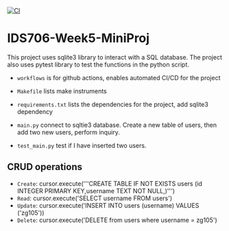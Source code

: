[![CI](https://github.com/Jason-Guo1999/IDS706-Python-Template/actions/workflows/main.yml/badge.svg)](https://github.com/Jason-Guo1999/IDS706-Python-Template/actions/workflows/main.yml)
# IDS706-Week5-MiniProj
This project uses sqlite3 library to interact with a SQL database. The project also uses pytest library to test the functions in the python script.
- ``workflows`` is for github actions, enables automated CI/CD for the project

- ``Makefile`` lists make instruments

- ``requirements.txt`` lists the dependencies for the project, add sqlite3 dependency
  
- ``main.py`` connect to sqltie3 database. Create a new table of users, then add two new users, perform inquiry. 

- ``test_main.py`` test if I have inserted two users.

## CRUD operations

- ``Create``:    cursor.execute('''CREATE TABLE IF NOT EXISTS users (id INTEGER PRIMARY KEY,username TEXT NOT NULL,)''')
- ``Read``:      cursor.execute('SELECT username FROM users')
- ``Update``:    cursor.execute('INSERT INTO users (username) VALUES ('zg105'))
- ``Delete``:    cursor.execute('DELETE from users where username = zg105')
